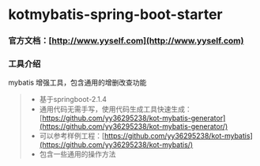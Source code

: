# kotmybatis-spring-boot-starter  
 
### 官方文档：[http://www.yyself.com](http://www.yyself.com)  

### 工具介绍
mybatis 增强工具，包含通用的增删改查功能 
> - 基于springboot-2.1.4  
> - 通用代码无需手写，使用代码生成工具快速生成：[https://github.com/yy36295238/kot-mybatis-generator](https://github.com/yy36295238/kot-mybatis-generator/)  
> - 可以参考样例工程：[https://github.com/yy36295238/kot-mybatis](https://github.com/yy36295238/kot-mybatis/)
> - 包含一些通用的操作方法

